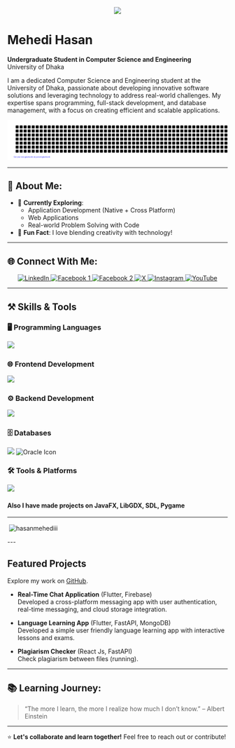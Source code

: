 <p align="center">
  <img src="https://capsule-render.vercel.app/api?type=waving&color=0:ffcc70,100:ff5e62&height=200&section=header&text=Welcome%20To%20My%20GitHub!&fontSize=40&fontColor=ffffff" />
</p>

# Mehedi Hasan

**Undergraduate Student in Computer Science and Engineering**  
University of Dhaka

I am a dedicated Computer Science and Engineering student at the University of Dhaka, passionate about developing innovative software solutions and leveraging technology to address real-world challenges. My expertise spans programming, full-stack development, and database management, with a focus on creating efficient and scalable applications.

<div align="center">
  <img src="gitartwork.svg" alt="Mehedi Hasan GitArt" />
</div>

---

## 🌱 About Me:

- 🔭 **Currently Exploring**:
  - Application Development (Native + Cross Platform)
  - Web Applications
  - Real-world Problem Solving with Code
- 🌟 **Fun Fact**: I love blending creativity with technology!

---

## 🌐 Connect With Me:

<p align="center">
  <a href="https://www.linkedin.com/in/mehedi-hasan-146a77307/">
    <img src="https://img.shields.io/badge/LinkedIn-0077B5?style=for-the-badge&logo=linkedin&logoColor=white" alt="LinkedIn" />
  </a>
  <a href="https://www.facebook.com/profile.php?id=100066649462473">
    <img src="https://img.shields.io/badge/Facebook-1877F2?style=for-the-badge&logo=facebook&logoColor=white" alt="Facebook 1" />
  </a>
  <a href="https://www.facebook.com/profile.php?id=100027011960450">
    <img src="https://img.shields.io/badge/Facebook-1877F2?style=for-the-badge&logo=facebook&logoColor=white" alt="Facebook 2" />
  </a>
  <a href="https://x.com/MehediHasa47803">
    <img src="https://img.shields.io/badge/X-000000?style=for-the-badge&logo=twitter&logoColor=white" alt="X" />
  </a>
  <a href="https://instagram.com/meh._.edii">
    <img src="https://img.shields.io/badge/Instagram-E4405F?style=for-the-badge&logo=instagram&logoColor=white" alt="Instagram" />
  </a>
  <a href="https://www.youtube.com/@MHmeHeDi_22">
    <img src="https://img.shields.io/badge/YouTube-FF0000?style=for-the-badge&logo=youtube&logoColor=white" alt="YouTube" />
  </a>
</p>

---

## ⚒️ Skills & Tools

### 🖥️ Programming Languages
<p>
  <img src="https://skillicons.dev/icons?i=c,cpp,java,python,dart,kotlin,js" />
</p>

### 🌐 Frontend Development
<p>
  <img src="https://skillicons.dev/icons?i=html,css,tailwind,react,flutter" />
</p>

### ⚙️ Backend Development
<p>
  <img src="https://skillicons.dev/icons?i=fastapi,nodejs,django" />
</p>

### 🗄️ Databases
<p>
  <img src="https://skillicons.dev/icons?i=mongodb,mysql,postgres" />
  <img src="https://img.icons8.com/color/48/000000/oracle-logo.png" alt="Oracle Icon" />
</p>

### 🛠️ Tools & Platforms
<p>
  <img src="https://skillicons.dev/icons?i=linux,git,github" />
</p>

#### Also I have made projects on JavaFX, LibGDX, SDL, Pygame

---
<p>&nbsp;<img align="center" src="https://github-readme-stats.vercel.app/api?username=hasanmehediii&show_icons=true&locale=en" alt="hasanmehediii" /></p>
---

## Featured Projects

Explore my work on [GitHub](https://github.com/hasanmehediii?tab=repositories).

- **Real-Time Chat Application** (Flutter, Firebase)  
  Developed a cross-platform messaging app with user authentication, real-time messaging, and cloud storage integration.
  
- **Language Learning App** (Flutter, FastAPI, MongoDB)  
  Developed a simple user friendly language learning app with interactive lessons and exams.
  
- **Plagiarism Checker** (React Js, FastAPI)  
  Check plagiarism between files (running).

---


## 📚 Learning Journey:

> “The more I learn, the more I realize how much I don’t know.” – Albert Einstein  

---

⭐ **Let's collaborate and learn together!** Feel free to reach out or contribute!  

